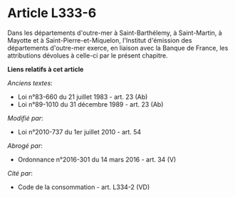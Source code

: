 # Article L333-6

Dans les départements d'outre-mer à Saint-Barthélemy, à Saint-Martin, à Mayotte et à Saint-Pierre-et-Miquelon, l'Institut
d'émission des départements d'outre-mer exerce, en liaison avec la Banque de France, les attributions dévolues à celle-ci par
le présent chapitre.

**Liens relatifs à cet article**

_Anciens textes_:

  - Loi n°83-660 du 21 juillet 1983 - art. 23 (Ab)
  - Loi n°89-1010 du 31 décembre 1989 - art. 23 (Ab)

_Modifié par_:

  - Loi n°2010-737 du 1er juillet 2010 - art. 54

_Abrogé par_:

  - Ordonnance n°2016-301 du 14 mars 2016 - art. 34 (V)

_Cité par_:

  - Code de la consommation - art. L334-2 (VD)
